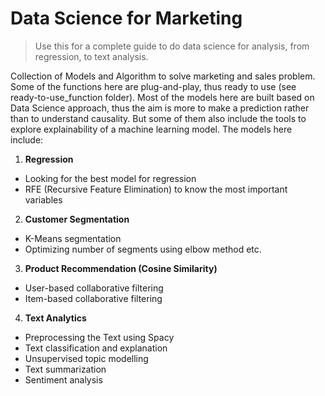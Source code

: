 # Data Science for Marketing

> Use this for a complete guide to do data science for analysis, from regression, to text analysis.

Collection of Models and Algorithm to solve marketing and sales problem. Some of the functions here are plug-and-play, thus ready to use (see ready-to-use_function folder). Most of the models here are built based on Data Science approach, thus the aim is more to make a prediction rather than to understand causality. But some of them also include the tools to explore explainability of a machine learning model. The models here include:

1. **Regression**
  - Looking for the best model for regression
  - RFE (Recursive Feature Elimination) to know the most important variables
  
2. **Customer Segmentation**
  - K-Means segmentation
  - Optimizing number of segments using elbow method etc.

3. **Product Recommendation (Cosine Similarity)**
  - User-based collaborative filtering
  - Item-based collaborative filtering

4. **Text Analytics**
  - Preprocessing the Text using Spacy
  - Text classification and explanation
  - Unsupervised topic modelling
  - Text summarization
  - Sentiment analysis
